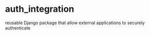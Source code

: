 # auth_integration
reusable Django package that allow external applications to securely authenticate 
